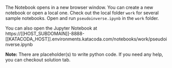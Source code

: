 The Notebook opens in a new browser window. You can create a new notebook or open a local one. Check out the local folder `work` for several sample notebooks. Open and run `pseudoinverse.ipynb` in the `work` folder.

You can also open the Jupyter Notebook at https://[[HOST_SUBDOMAIN]]-8888-[[KATACODA_HOST]].environments.katacoda.com/notebooks/work/pseudoinverse.ipynb

**Note:**
There are placeholder(s) to write python code. If you need any help, you can checkout solution tab.
